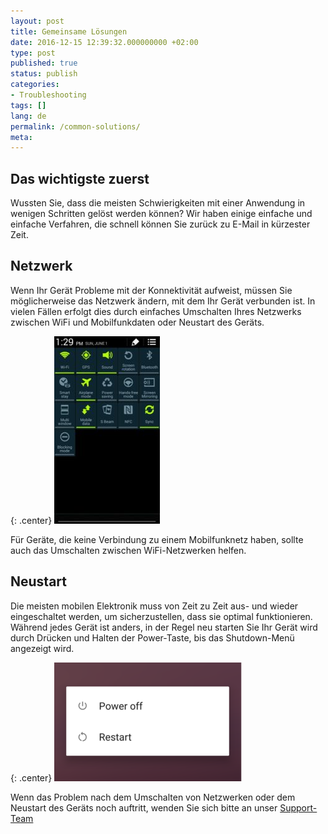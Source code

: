 ```yaml
---
layout: post
title: Gemeinsame Lösungen
date: 2016-12-15 12:39:32.000000000 +02:00
type: post
published: true
status: publish
categories:
- Troubleshooting
tags: []
lang: de
permalink: /common-solutions/
meta:
---
```


## Das wichtigste zuerst

Wussten Sie, dass die meisten Schwierigkeiten mit einer Anwendung in wenigen Schritten gelöst werden können? Wir haben einige einfache und einfache Verfahren, die schnell können Sie zurück zu E-Mail in kürzester Zeit.

## Netzwerk

Wenn Ihr Gerät Probleme mit der Konnektivität aufweist, müssen Sie möglicherweise das Netzwerk ändern, mit dem Ihr Gerät verbunden ist. In vielen Fällen erfolgt dies durch einfaches Umschalten Ihres Netzwerks zwischen WiFi und Mobilfunkdaten oder Neustart des Geräts.

{: .center}
![Network](/assets/network-169x300.jpg)

Für Geräte, die keine Verbindung zu einem Mobilfunknetz haben, sollte auch das Umschalten zwischen WiFi-Netzwerken helfen.

## Neustart

Die meisten mobilen Elektronik muss von Zeit zu Zeit aus- und wieder eingeschaltet werden, um sicherzustellen, dass sie optimal funktionieren. Während jedes Gerät ist anders, in der Regel neu starten Sie Ihr Gerät wird durch Drücken und Halten der Power-Taste, bis das Shutdown-Menü angezeigt wird.

{: .center}
![Shutdown](/assets/Shutdwn-300x190.png)

Wenn das Problem nach dem Umschalten von Netzwerken oder dem Neustart des Geräts noch auftritt, wenden Sie sich bitte an unser [Support-Team](mailto:support@bluemail.me)
